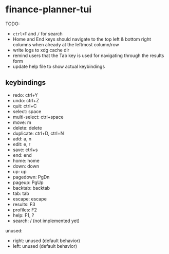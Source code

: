 # finance-planner-tui

TODO:

- `ctrl+F` and `/` for search
- Home and End keys should navigate to the top left & bottom right columns when already at the leftmost column/row
- write logs to xdg cache dir
- remind users that the Tab key is used for navigating through the results form
- update help file to show actual keybindings

## keybindings

- redo: ctrl+Y
- undo: ctrl+Z
- quit: ctrl+C
- select: space
- multi-select: ctrl+space
- move: m
- delete: delete
- duplicate: ctrl+D, ctrl+N
- add: a, n
- edit: e, r
- save: ctrl+s
- end: end
- home: home
- down: down
- up: up
- pagedown: PgDn
- pageup: PgUp
- backtab: backtab
- tab: tab
- escape: escape
- results: F3
- profiles: F2
- help: F1, ?
- search: / (not implemented yet)

unused:

- right: unused (default behavior)
- left: unused (default behavior)
